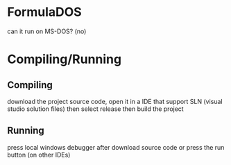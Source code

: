 # FormulaDOS
can it run on MS-DOS?
(no)
# Compiling/Running
## Compiling
download the project source code, open it in a IDE that support SLN (visual studio solution files) then select release then build the project
## Running
press local windows debugger after download source code or press the run button (on other IDEs)
